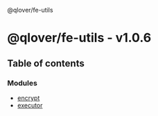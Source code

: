 @qlover/fe-utils

# @qlover/fe-utils - v1.0.6

## Table of contents

### Modules

- [encrypt](modules/encrypt.md)
- [executor](modules/executor.md)
